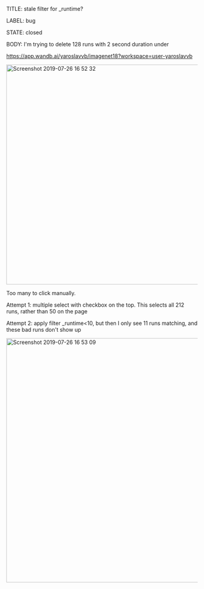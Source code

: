 TITLE:
stale filter for _runtime?

LABEL:
bug

STATE:
closed

BODY:
I'm trying to delete 128 runs with 2 second duration under

https://app.wandb.ai/yaroslavvb/imagenet18?workspace=user-yaroslavvb

<img width="577" alt="Screenshot 2019-07-26 16 52 32" src="https://user-images.githubusercontent.com/23068/61986688-cd579d00-afc5-11e9-825d-30f787d05a9d.png">

Too many to click manually.

Attempt 1: multiple select with checkbox on the top. This selects all 212 runs, rather than 50 on the page

Attempt 2: apply filter _runtime<10, but then I only see 11 runs matching, and these bad runs don't show up


<img width="641" alt="Screenshot 2019-07-26 16 53 09" src="https://user-images.githubusercontent.com/23068/61986696-dcd6e600-afc5-11e9-87f6-7dd5efadb639.png">


